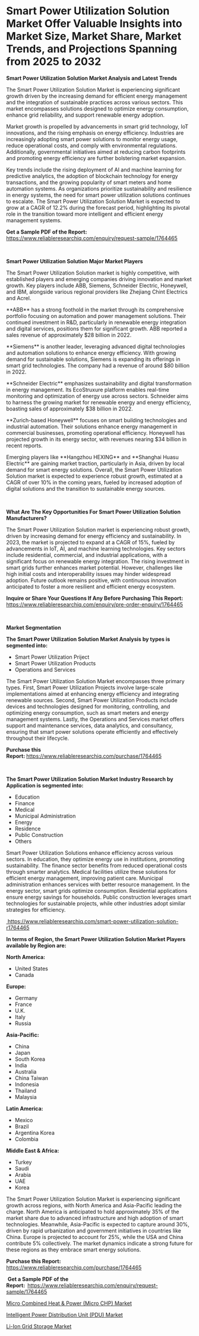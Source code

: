 <p><h1>Smart Power Utilization Solution Market Offer Valuable Insights into Market Size, Market Share, Market Trends, and Projections Spanning from 2025 to 2032</h1></p><p><strong>Smart Power Utilization Solution Market Analysis and Latest Trends</strong></p>
<p><p>The Smart Power Utilization Solution Market is experiencing significant growth driven by the increasing demand for efficient energy management and the integration of sustainable practices across various sectors. This market encompasses solutions designed to optimize energy consumption, enhance grid reliability, and support renewable energy adoption.</p><p>Market growth is propelled by advancements in smart grid technology, IoT innovations, and the rising emphasis on energy efficiency. Industries are increasingly adopting smart power solutions to monitor energy usage, reduce operational costs, and comply with environmental regulations. Additionally, governmental initiatives aimed at reducing carbon footprints and promoting energy efficiency are further bolstering market expansion.</p><p>Key trends include the rising deployment of AI and machine learning for predictive analytics, the adoption of blockchain technology for energy transactions, and the growing popularity of smart meters and home automation systems. As organizations prioritize sustainability and resilience in energy systems, the need for smart power utilization solutions continues to escalate. The Smart Power Utilization Solution Market is expected to grow at a CAGR of 12.2% during the forecast period, highlighting its pivotal role in the transition toward more intelligent and efficient energy management systems.</p></p>
<p><strong>Get a Sample PDF of the Report:&nbsp;</strong> <a href="https://www.reliableresearchiq.com/enquiry/request-sample/1764465?utm_campaign=121&utm_medium=2&utm_source=Github&utm_content=ia&utm_term=14022025&utm_id=smart-power-utilization-solution">https://www.reliableresearchiq.com/enquiry/request-sample/1764465</a></p>
<p>&nbsp;</p>
<p><strong>Smart Power Utilization Solution Major Market Players</strong></p>
<p><p>The Smart Power Utilization Solution market is highly competitive, with established players and emerging companies driving innovation and market growth. Key players include ABB, Siemens, Schneider Electric, Honeywell, and IBM, alongside various regional providers like Zhejiang Chint Electrics and Acrel.</p><p>**ABB** has a strong foothold in the market through its comprehensive portfolio focusing on automation and power management solutions. Their continued investment in R&D, particularly in renewable energy integration and digital services, positions them for significant growth. ABB reported a sales revenue of approximately $28 billion in 2022.</p><p>**Siemens** is another leader, leveraging advanced digital technologies and automation solutions to enhance energy efficiency. With growing demand for sustainable solutions, Siemens is expanding its offerings in smart grid technologies. The company had a revenue of around $80 billion in 2022.</p><p>**Schneider Electric** emphasizes sustainability and digital transformation in energy management. Its EcoStruxure platform enables real-time monitoring and optimization of energy use across sectors. Schneider aims to harness the growing market for renewable energy and energy efficiency, boasting sales of approximately $38 billion in 2022.</p><p>**Zurich-based Honeywell** focuses on smart building technologies and industrial automation. Their solutions enhance energy management in commercial businesses, promoting operational efficiency. Honeywell has projected growth in its energy sector, with revenues nearing $34 billion in recent reports.</p><p>Emerging players like **Hangzhou HEXING** and **Shanghai Huasu Electric** are gaining market traction, particularly in Asia, driven by local demand for smart energy solutions. Overall, the Smart Power Utilization Solution market is expected to experience robust growth, estimated at a CAGR of over 10% in the coming years, fueled by increased adoption of digital solutions and the transition to sustainable energy sources.</p></p>
<p>&nbsp;</p>
<p><strong>What Are The Key Opportunities For Smart Power Utilization Solution Manufacturers?</strong></p>
<p><p>The Smart Power Utilization Solution market is experiencing robust growth, driven by increasing demand for energy efficiency and sustainability. In 2023, the market is projected to expand at a CAGR of 15%, fueled by advancements in IoT, AI, and machine learning technologies. Key sectors include residential, commercial, and industrial applications, with a significant focus on renewable energy integration. The rising investment in smart grids further enhances market potential. However, challenges like high initial costs and interoperability issues may hinder widespread adoption. Future outlook remains positive, with continuous innovation anticipated to foster a more resilient and efficient energy ecosystem.</p></p>
<p><strong>Inquire or Share Your Questions If Any Before Purchasing This Report:</strong> <a href="https://www.reliableresearchiq.com/enquiry/pre-order-enquiry/1764465?utm_campaign=121&utm_medium=2&utm_source=Github&utm_content=ia&utm_term=14022025&utm_id=smart-power-utilization-solution">https://www.reliableresearchiq.com/enquiry/pre-order-enquiry/1764465</a></p>
<p>&nbsp;</p>
<p><strong>Market Segmentation</strong></p>
<p><strong>The Smart Power Utilization Solution Market Analysis by types is segmented into:</strong></p>
<p><ul><li>Smart Power Utilization Priject</li><li>Smart Power Utilization Products</li><li>Operations and Services</li></ul></p>
<p><p>The Smart Power Utilization Solution Market encompasses three primary types. First, Smart Power Utilization Projects involve large-scale implementations aimed at enhancing energy efficiency and integrating renewable sources. Second, Smart Power Utilization Products include devices and technologies designed for monitoring, controlling, and optimizing energy consumption, such as smart meters and energy management systems. Lastly, the Operations and Services market offers support and maintenance services, data analytics, and consultancy, ensuring that smart power solutions operate efficiently and effectively throughout their lifecycle.</p></p>
<p><strong>Purchase this Report:&nbsp;</strong><a href="https://www.reliableresearchiq.com/purchase/1764465?utm_campaign=121&utm_medium=2&utm_source=Github&utm_content=ia&utm_term=14022025&utm_id=smart-power-utilization-solution">https://www.reliableresearchiq.com/purchase/1764465</a></p>
<p>&nbsp;</p>
<p><strong>The Smart Power Utilization Solution Market Industry Research by Application is segmented into:</strong></p>
<p><ul><li>Education</li><li>Finance</li><li>Medical</li><li>Municipal Administration</li><li>Energy</li><li>Residence</li><li>Public Construction</li><li>Others</li></ul></p>
<p><p>Smart Power Utilization Solutions enhance efficiency across various sectors. In education, they optimize energy use in institutions, promoting sustainability. The finance sector benefits from reduced operational costs through smarter analytics. Medical facilities utilize these solutions for efficient energy management, improving patient care. Municipal administration enhances services with better resource management. In the energy sector, smart grids optimize consumption. Residential applications ensure energy savings for households. Public construction leverages smart technologies for sustainable projects, while other industries adopt similar strategies for efficiency.</p></p>
<p><a href="https://www.reliableresearchiq.com/smart-power-utilization-solution-r1764465?utm_campaign=121&utm_medium=2&utm_source=Github&utm_content=ia&utm_term=14022025&utm_id=smart-power-utilization-solution">&nbsp;https://www.reliableresearchiq.com/smart-power-utilization-solution-r1764465</a></p>
<p><strong>In terms of Region, the Smart Power Utilization Solution Market Players available by Region are:</strong></p>
<p>
    <p> <strong> North America: </strong>
        <ul>
            <li>United States</li>
            <li>Canada</li>
        </ul>
        </p> 
    <p> <strong> Europe: </strong>
        <ul>
            <li>Germany</li>
            <li>France</li>
            <li>U.K.</li>
            <li>Italy</li>
            <li>Russia</li>
        </ul>
        </p> 
    <p> <strong> Asia-Pacific: </strong>
        <ul>
            <li>China</li>
            <li>Japan</li>
            <li>South Korea</li>
            <li>India</li>
            <li>Australia</li>
            <li>China Taiwan</li>
            <li>Indonesia</li>
            <li>Thailand</li>
            <li>Malaysia</li>
        </ul>
        </p> 
    <p> <strong> Latin America: </strong>
        <ul>
            <li>Mexico</li>
            <li>Brazil</li>
            <li>Argentina Korea</li>
            <li>Colombia</li>
        </ul>
        </p> 
    <p> <strong> Middle East & Africa: </strong>
        <ul>
            <li>Turkey</li>
            <li>Saudi</li>
            <li>Arabia</li>
            <li>UAE</li>
            <li>Korea</li>
        </ul>
    </p>
    </p>
<p><p>The Smart Power Utilization Solution Market is experiencing significant growth across regions, with North America and Asia-Pacific leading the charge. North America is anticipated to hold approximately 35% of the market share due to advanced infrastructure and high adoption of smart technologies. Meanwhile, Asia-Pacific is expected to capture around 30%, driven by rapid urbanization and government initiatives in countries like China. Europe is projected to account for 25%, while the USA and China contribute 5% collectively. The market dynamics indicate a strong future for these regions as they embrace smart energy solutions.</p></p>
<p><strong>Purchase this Report: </strong><a href="https://www.reliableresearchiq.com/purchase/1764465?utm_campaign=121&utm_medium=2&utm_source=Github&utm_content=ia&utm_term=14022025&utm_id=smart-power-utilization-solution">https://www.reliableresearchiq.com/purchase/1764465</a></p>
<p>&nbsp;<strong>Get a Sample PDF of the Report:&nbsp;&nbsp;</strong><a href="https://www.reliableresearchiq.com/enquiry/request-sample/1764465?utm_campaign=121&utm_medium=2&utm_source=Github&utm_content=ia&utm_term=14022025&utm_id=smart-power-utilization-solution">https://www.reliableresearchiq.com/enquiry/request-sample/1764465</a></p>
<p><strong></strong></p>
<p><p><a href="https://github.com/shafriusizi/Market-Research-Report-List-1/blob/main/micro-combined-heat-power-micro-chp-market.md?utm_campaign=121&utm_medium=2&utm_source=Github&utm_content=ia&utm_term=14022025&utm_id=smart-power-utilization-solution">Micro Combined Heat & Power (Micro CHP) Market</a></p><p><a href="https://github.com/mudgeadamsvx/Market-Research-Report-List-1/blob/main/intelligent-power-distribution-unit-pdu-market.md?utm_campaign=121&utm_medium=2&utm_source=Github&utm_content=ia&utm_term=14022025&utm_id=smart-power-utilization-solution">Intelligent Power Distribution Unit (PDU) Market</a></p><p><a href="https://github.com/kukolkasimo5/Market-Research-Report-List-1/blob/main/li-ion-grid-storage-market.md?utm_campaign=121&utm_medium=2&utm_source=Github&utm_content=ia&utm_term=14022025&utm_id=smart-power-utilization-solution">Li-Ion Grid Storage Market</a></p></p>
